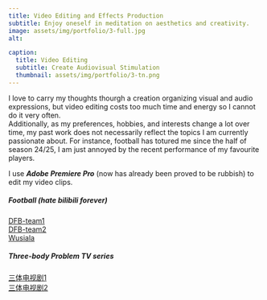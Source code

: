```yaml
---
title: Video Editing and Effects Production
subtitle: Enjoy oneself in meditation on aesthetics and creativity.
image: assets/img/portfolio/3-full.jpg
alt: 

caption:
  title: Video Editing
  subtitle: Create Audiovisual Stimulation
  thumbnail: assets/img/portfolio/3-tn.png
---
```

I love to carry my thoughts thourgh a creation organizing visual and audio expressions, but video editing costs too much time and energy so I cannot do it very often.  
Additionally, as my preferences, hobbies, and interests change a lot over time, my past work does not necessarily reflect the topics I am currently passionate about. For instance, football has totured me since the half of season 24/25, I am just annoyed by the recent performance of my favourite players.

I use ***Adobe Premiere Pro*** (now has already been proved to be rubbish) to edit my video clips.  
  
##### Football (hate *bilibili* forever)
[DFB-team1](https://www.alipan.com/s/ALnWAa3RAq4)  
[DFB-team2](https://www.bilibili.com/video/BV1H8aSeEEfi/?share_source=copy_web&vd_source=aee61843d7b2abba2627ec3283880b83)  
[Wusiala](https://www.bilibili.com/video/BV1JJ4MejEo2/?share_source=copy_web&vd_source=aee61843d7b2abba2627ec3283880b83)  
  
##### Three-body Problem TV series
[三体电视剧1](https://www.bilibili.com/video/BV1bj411T7Nm/?share_source=copy_web&vd_source=aee61843d7b2abba2627ec3283880b83)  
[三体电视剧2](https://www.bilibili.com/video/BV15841137Nc/?share_source=copy_web&vd_source=aee61843d7b2abba2627ec3283880b83)  

<br>
  
